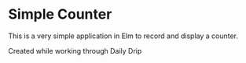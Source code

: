 # Simple Counter

This is a very simple application in Elm to record and display a counter.

Created while working through Daily Drip
